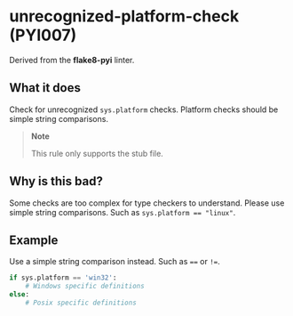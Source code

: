 # unrecognized-platform-check (PYI007)

Derived from the **flake8-pyi** linter.

## What it does
Check for unrecognized `sys.platform` checks. Platform checks should be
simple string comparisons.

> **Note**
>
> This rule only supports the stub file.

## Why is this bad?
Some checks are too complex for type checkers to understand. Please use
simple string comparisons. Such as `sys.platform == "linux"`.

## Example
Use a simple string comparison instead. Such as `==` or `!=`.
```python
if sys.platform == 'win32':
    # Windows specific definitions
else:
    # Posix specific definitions
```